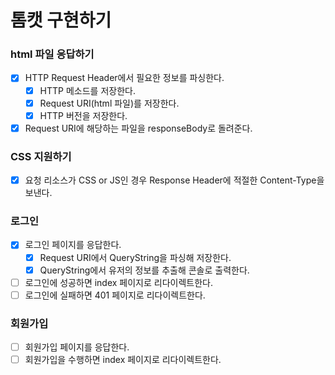 # 톰캣 구현하기


### html 파일 응답하기
* [x] HTTP Request Header에서 필요한 정보를 파싱한다.
  * [x] HTTP 메소드를 저장한다.
  * [x] Request URI(html 파일)를 저장한다.
  * [x] HTTP 버전을 저장한다.
* [x] Request URI에 해당하는 파일을 responseBody로 돌려준다.

### CSS 지원하기
* [x] 요청 리소스가 CSS or JS인 경우 Response Header에 적절한 Content-Type을 보낸다. 

### 로그인
* [x] 로그인 페이지를 응답한다.
  * [x] Request URI에서 QueryString을 파싱해 저장한다.
  * [x] QueryString에서 유저의 정보를 추출해 콘솔로 출력한다.
* [ ] 로그인에 성공하면 index 페이지로 리다이렉트한다.
* [ ] 로그인에 실패하면 401 페이지로 리다이렉트한다.

### 회원가입 
* [ ] 회원가입 페이지를 응답한다.
* [ ] 회원가입을 수행하면 index 페이지로 리다이렉트한다.
